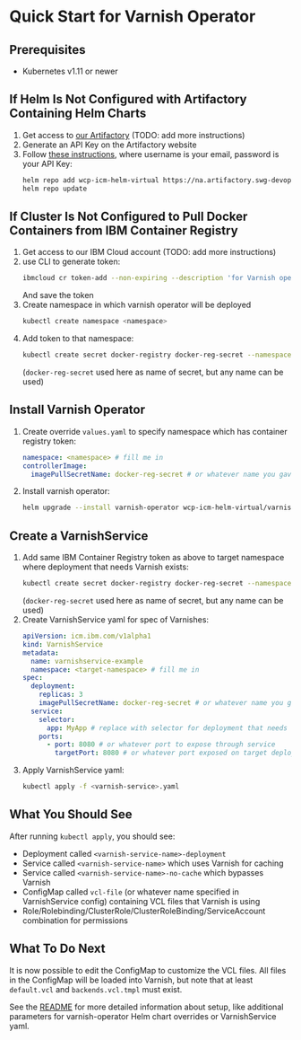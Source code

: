 # Quick Start for Varnish Operator

## Prerequisites

* Kubernetes v1.11 or newer

## If Helm Is Not Configured with Artifactory Containing Helm Charts

1. Get access to [our Artifactory](https://na.artifactory.swg-devops.com) (TODO: add more instructions)
1. Generate an API Key on the Artifactory website
1. Follow [these instructions](https://www.jfrog.com/confluence/display/RTF/Helm+Chart+Repositories), where username is your email, password is your API Key:
    ```sh
    helm repo add wcp-icm-helm-virtual https://na.artifactory.swg-devops.com/artifactory/wcp-icm-helm-virtual --username=<your-email> --password=<api-key>
    helm repo update
    ```

## If Cluster Is Not Configured to Pull Docker Containers from IBM Container Registry

1. Get access to our IBM Cloud account (TODO: add more instructions)
1. use CLI to generate token:
    ```sh
    ibmcloud cr token-add --non-expiring --description 'for Varnish operator'
    ```
   And save the token
1. Create namespace in which varnish operator will be deployed
    ```sh
    kubectl create namespace <namespace>
    ```
1. Add token to that namespace:
    ```sh
    kubectl create secret docker-registry docker-reg-secret --namespace <namespace> --docker-server=us.icr.io --docker-username=token --docker-password=<token> --docker-email=dummy@ignore.me
    ```
   (`docker-reg-secret` used here as name of secret, but any name can be used)

## Install Varnish Operator

1. Create override `values.yaml` to specify namespace which has container registry token:
    ```yaml
    namespace: <namespace> # fill me in
    controllerImage:
      imagePullSecretName: docker-reg-secret # or whatever name you gave to the secret
    ```
1. Install varnish operator:
    ```sh
    helm upgrade --install varnish-operator wcp-icm-helm-virtual/varnish-operator --wait --namespace <namespace>
    ```

## Create a VarnishService

1. Add same IBM Container Registry token as above to target namespace where deployment that needs Varnish exists:
    ```sh
    kubectl create secret docker-registry docker-reg-secret --namespace <target-namespace> --docker-server=us.icr.io --docker-username=token --docker-password=<token> --docker-email=dummy@ignore.me
    ```
    (`docker-reg-secret` used here as name of secret, but any name can be used)
1. Create VarnishService yaml for spec of Varnishes:
    ```yaml
    apiVersion: icm.ibm.com/v1alpha1
    kind: VarnishService
    metadata:
      name: varnishservice-example
      namespace: <target-namespace> # fill me in
    spec:
      deployment:
        replicas: 3
        imagePullSecretName: docker-reg-secret # or whatever name you gave to the secret
      service:
        selector:
          app: MyApp # replace with selector for deployment that needs Varnish
        ports:
          - port: 8080 # or whatever port to expose through service
            targetPort: 8080 # or whatever port exposed on target deployment (optional if same as `port`)
    ```
1. Apply VarnishService yaml:
    ```sh
    kubectl apply -f <varnish-service>.yaml
    ```

## What You Should See

After running `kubectl apply`, you should see:

* Deployment called `<varnish-service-name>-deployment`
* Service called `<varnish-service-name>` which uses Varnish for caching
* Service called `<varnish-service-name>-no-cache` which bypasses Varnish
* ConfigMap called `vcl-file` (or whatever name specified in VarnishService config) containing VCL files that Varnish is using
* Role/Rolebinding/ClusterRole/ClusterRoleBinding/ServiceAccount combination for permissions

## What To Do Next

It is now possible to edit the ConfigMap to customize the VCL files. All files in the ConfigMap will be loaded into Varnish, but note that at least `default.vcl` and `backends.vcl.tmpl` must exist.

See the [README](README.md) for more detailed information about setup, like additional parameters for varnish-operator Helm chart overrides or VarnishService yaml.
